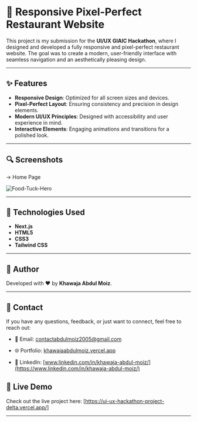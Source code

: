 # 🍴 Responsive Pixel-Perfect Restaurant Website  

This project is my submission for the **UI/UX GIAIC Hackathon**, where I designed and developed a fully responsive and pixel-perfect restaurant website. The goal was to create a modern, user-friendly interface with seamless navigation and an aesthetically pleasing design.

---

## ✨ Features  
- **Responsive Design**: Optimized for all screen sizes and devices.  
- **Pixel-Perfect Layout**: Ensuring consistency and precision in design elements.  
- **Modern UI/UX Principles**: Designed with accessibility and user experience in mind.  
- **Interactive Elements**: Engaging animations and transitions for a polished look.  

---

## 🔍 Screenshots  


-> Home Page

   ![Food-Tuck-Hero](https://github.com/user-attachments/assets/44d39c6c-995f-49ca-935b-f0d561e6be7c)
   
---

## 🚀 Technologies Used  
- **Next.js**  
- **HTML5**  
- **CSS3**  
- **Tailwind CSS**  


---

## 👥 Author  

Developed with ❤️ by **Khawaja Abdul Moiz**.  

---

## 📩 Contact  

If you have any questions, feedback, or just want to connect, feel free to reach out:  

- 📧 Email: contactabdulmoiz2005@gmail.com
  
- 🌐 Portfolio: [khawajaabdulmoiz.vercel.app](https://khawajaabdulmoiz.vercel.app)  

- 💼 LinkedIn: [www.linkedin.com/in/khawaja-abdul-moiz/](https://www.linkedin.com/in/khawaja-abdul-moiz/)  


## 🚀 Live Demo  

Check out the live project here: [https://ui-ux-hackathon-project-delta.vercel.app/]  

---




